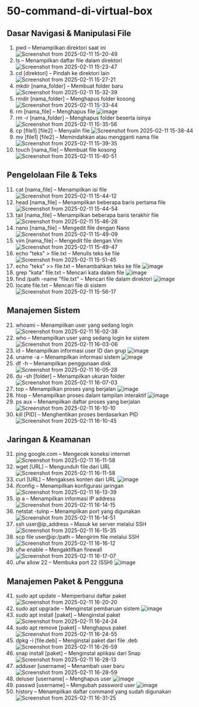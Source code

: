 # 50-command-di-virtual-box
## Dasar Navigasi & Manipulasi File
1. pwd – Menampilkan direktori saat ini
![Screenshot from 2025-02-11 15-20-49](https://github.com/user-attachments/assets/aed090eb-3e2a-445b-ae17-02ef750ceca2)
2. ls – Menampilkan daftar file dalam direktori
   ![Screenshot from 2025-02-11 15-23-47](https://github.com/user-attachments/assets/48e9f778-2fc8-4c64-8dae-ee0e2e4c49f9)
3. cd [direktori] – Pindah ke direktori lain
   ![Screenshot from 2025-02-11 15-27-21](https://github.com/user-attachments/assets/c8c630e6-1dc0-4ada-8042-2d91363bbe2d)
4. mkdir [nama_folder] – Membuat folder baru
   ![Screenshot from 2025-02-11 15-32-39](https://github.com/user-attachments/assets/56a570af-d75e-45f4-b26b-01d11ffc63e6)
5. rmdir [nama_folder] – Menghapus folder kosong
   ![Screenshot from 2025-02-11 15-33-44](https://github.com/user-attachments/assets/677da3e5-de5b-4372-8d84-7b21863400b2)
6. rm [nama_file] – Menghapus file
   ![image](https://github.com/user-attachments/assets/8413c00c-9078-4be8-b42a-805f36ec9cc7)
7. rm -r [nama_folder] – Menghapus folder beserta isinya
   ![Screenshot from 2025-02-11 15-35-56](https://github.com/user-attachments/assets/dd0baa9a-b456-4b5d-8da0-1e7ae2eaea07)
8. cp [file1] [file2] – Menyalin file
   ![Screenshot from 2025-02-11 15-38-44](https://github.com/user-attachments/assets/3d72f72c-9693-47ca-97f7-334343e41a20)
9. mv [file1] [file2] – Memindahkan atau mengganti nama file
    ![Screenshot from 2025-02-11 15-39-35](https://github.com/user-attachments/assets/377bcb51-01e5-4c5f-a37b-e97ba479e848)
10. touch [nama_file] – Membuat file kosong
   ![Screenshot from 2025-02-11 15-40-51](https://github.com/user-attachments/assets/4e35d25c-5e84-4f3f-8f0a-063c4a83fdb7)
## Pengelolaan File & Teks
11. cat [nama_file] – Menampilkan isi file
    ![Screenshot from 2025-02-11 15-44-12](https://github.com/user-attachments/assets/9cc5bbde-f8fd-435d-83c3-0956794ef364)
12. head [nama_file] – Menampilkan beberapa baris pertama file
    ![Screenshot from 2025-02-11 15-44-54](https://github.com/user-attachments/assets/1e849674-ba50-49b9-86db-2f7ee2dd392a)
13. tail [nama_file] – Menampilkan beberapa baris terakhir file
    ![Screenshot from 2025-02-11 15-46-28](https://github.com/user-attachments/assets/6d42baad-3365-4180-916d-e6925a9bfbf5)
14. nano [nama_file] – Mengedit file dengan Nano
    ![Screenshot from 2025-02-11 15-49-09](https://github.com/user-attachments/assets/b1b9cce0-b5cb-4701-a304-e32eb799575c)
15. vim [nama_file] – Mengedit file dengan Vim
    ![Screenshot from 2025-02-11 15-49-47](https://github.com/user-attachments/assets/8f1a60e4-2606-47f8-83a5-75770fd88683)
16. echo "teks" > file.txt – Menulis teks ke file
    ![Screenshot from 2025-02-11 15-51-45](https://github.com/user-attachments/assets/ce73fc20-4884-4bc4-ba5f-37abe4738b09)
17. echo "teks" >> file.txt – Menambahkan teks ke file
    ![image](https://github.com/user-attachments/assets/adbe9259-ed26-4d35-901f-c4cacd27d3bd)
18. grep "kata" file.txt – Mencari kata dalam file
    ![image](https://github.com/user-attachments/assets/5ad700de-a3a1-4bd7-af94-eb8467facdda)
19. find /path -name "file.txt" – Mencari file dalam direktori
    ![image](https://github.com/user-attachments/assets/d26101f9-3f0e-4135-bb7e-e8b6ff2eaeba)
20.  locate file.txt – Mencari file di sistem
    ![Screenshot from 2025-02-11 15-56-17](https://github.com/user-attachments/assets/b00e0427-e69d-4b18-bcfa-d9645b68c697)
## Manajemen Sistem
21. whoami – Menampilkan user yang sedang login
    ![Screenshot from 2025-02-11 16-02-38](https://github.com/user-attachments/assets/15182b15-9929-4ed6-a51c-0d0d70817bac)
22. who – Menampilkan user yang sedang login ke sistem
    ![Screenshot from 2025-02-11 16-03-06](https://github.com/user-attachments/assets/9435f2dc-5d09-4c42-907e-ad8a76105c66)
23. id – Menampilkan informasi user ID dan grup
    ![image](https://github.com/user-attachments/assets/587dc005-f449-4264-b5d6-cc38d26a8464)
24. uname -a – Menampilkan informasi sistem
    ![image](https://github.com/user-attachments/assets/441ecfb0-e5ac-40cb-880e-2f964699dd36)
25. df -h – Menampilkan penggunaan disk
    ![Screenshot from 2025-02-11 16-05-28](https://github.com/user-attachments/assets/1319c16e-85e2-4959-ad46-0c6ace609535)
26. du -sh [folder] – Menampilkan ukuran folder
    ![Screenshot from 2025-02-11 16-07-03](https://github.com/user-attachments/assets/4faf0b90-30b3-48c7-b35e-20c88b1aebb8)
27. top – Menampilkan proses yang berjalan
    ![image](https://github.com/user-attachments/assets/badd79d3-f07d-4909-85d0-ad4e0a7e4d7d)
28.  htop – Menampilkan proses dalam tampilan interaktif
    ![image](https://github.com/user-attachments/assets/b8dcbc02-b202-4d61-b365-c8d7842f2f8a)
29. ps aux – Menampilkan daftar proses yang berjalan
    ![Screenshot from 2025-02-11 16-10-10](https://github.com/user-attachments/assets/ba83f604-f4c8-462d-b3a0-364d26bf4ba0)
30. kill [PID] – Menghentikan proses berdasarkan PID
    ![Screenshot from 2025-02-11 16-10-45](https://github.com/user-attachments/assets/31bf6372-e278-405e-8055-288bc66b47f0)
## Jaringan & Keamanan
31. ping google.com – Mengecek koneksi internet
    ![Screenshot from 2025-02-11 16-11-58](https://github.com/user-attachments/assets/e79bac77-6686-4895-9faa-e1ca7ab807ef)
32. wget [URL] – Mengunduh file dari URL
   ![Screenshot from 2025-02-11 16-11-58](https://github.com/user-attachments/assets/b3ca2178-14c2-40ae-81d5-866ecc0df390)
33. curl [URL] – Mengakses konten dari URL
    ![image](https://github.com/user-attachments/assets/ce350bd6-9824-4f2e-a94e-a8fb973a74a3)
34. ifconfig – Menampilkan konfigurasi jaringan
 ![Screenshot from 2025-02-11 16-13-39](https://github.com/user-attachments/assets/538656b4-46ee-44fe-909b-c7a2737ba685)
35. ip a – Menampilkan informasi IP address
    ![Screenshot from 2025-02-11 16-14-15](https://github.com/user-attachments/assets/729151fd-a832-4d9e-98a6-5a7eeef2240f)
36. netstat -tulnp – Menampilkan port yang digunakan
    ![Screenshot from 2025-02-11 16-14-51](https://github.com/user-attachments/assets/a351aa1b-4fa3-4753-baa1-acf4efcd824d)
37. ssh user@ip_address – Masuk ke server melalui SSH
    ![Screenshot from 2025-02-11 16-15-35](https://github.com/user-attachments/assets/08f2cb7d-0afa-4b53-8faa-ff3f840a4a75)
38. scp file user@ip:/path – Mengirim file melalui SSH
    ![Screenshot from 2025-02-11 16-16-12](https://github.com/user-attachments/assets/975dcfdb-6e50-4670-a35a-aea120c1da3c)
39. ufw enable – Mengaktifkan firewall
    ![Screenshot from 2025-02-11 16-17-07](https://github.com/user-attachments/assets/c1f57b2c-d96f-431d-86a9-95a5d9e04c53)
40. ufw allow 22 – Membuka port 22 (SSH)
    ![image](https://github.com/user-attachments/assets/e42ea6f6-2590-4af8-95a2-bb6d29b95ccc)
## Manajemen Paket & Pengguna
41. sudo apt update – Memperbarui daftar paket
   ![Screenshot from 2025-02-11 16-20-20](https://github.com/user-attachments/assets/5a9c0d01-b872-48d4-96a4-2b0f90cc0859)
42. sudo apt upgrade – Menginstal pembaruan sistem
    ![image](https://github.com/user-attachments/assets/c29809a7-672a-47ae-b14d-f9ab8fc2bb6a)
43. sudo apt install [paket] – Menginstal paket
    ![Screenshot from 2025-02-11 16-24-24](https://github.com/user-attachments/assets/475e2e44-dc90-46d3-91b3-86b8af120677)
44. sudo apt remove [paket] – Menghapus paket
    ![Screenshot from 2025-02-11 16-24-55](https://github.com/user-attachments/assets/c06ba44b-daaf-4932-80ff-9bc8dba365ce)
45. dpkg -i [file.deb] – Menginstal paket dari file .deb
    ![Screenshot from 2025-02-11 16-26-59](https://github.com/user-attachments/assets/76c14ab5-f8f6-4750-88fd-85498a20a86d)
46. snap install [paket] – Menginstal aplikasi dari Snap
    ![Screenshot from 2025-02-11 16-28-13](https://github.com/user-attachments/assets/21cb8451-03c5-4243-aad0-737fb0a67423)
47. adduser [username] – Menambah user baru
    ![Screenshot from 2025-02-11 16-28-59](https://github.com/user-attachments/assets/779610ae-9a3a-4bb5-9f10-22ce06f06158)
48. deluser [username] – Menghapus user
    ![image](https://github.com/user-attachments/assets/58f21cfd-8555-44fe-b239-74b9b45727e7)
49.  passwd [username] – Mengubah password user
    ![image](https://github.com/user-attachments/assets/93a47be9-edd7-4729-9f4d-132d84aeb072)
50. history – Menampilkan daftar command yang sudah digunakan
    ![Screenshot from 2025-02-11 16-31-25](https://github.com/user-attachments/assets/d02e3c48-43fd-49b4-a062-fa4eab84036e)


    
